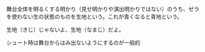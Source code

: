舞台全体を明るくする明かり（見せ明かりや演出明かりではない）のうち、ゼラを使わない生の状態のものを生地という。これが青くなると青地という。

生地（きじ）じゃないよ、生地（なまじ）だよ。

シュート時は舞台からはみ出ないようにするのが一般的

